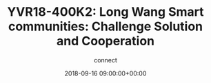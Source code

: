 ---
amazon_s3_presentation_url: None
amazon_s3_video_url: None
author: connect
categories:
- yvr18
comments: false
date: '2018-09-16 09:00:00+00:00'
image:
  featured: true
  name: YVR18-400K2.png
  path: /assets/images/featured-images/YVR18-400K2.png
layout: resource-post
session_id: YVR18-400K2
session_track: Keynote
slideshare_presentation_url: None
speakers:
- biography: '""'
  company: Unisoc
  job-title: SVP
  name: Long Wang
  speaker-image: LongWang.gif
title: 'YVR18-400K2: Long Wang Smart communities: Challenge Solution and
  Cooperation'
youtube_video_url: None
---